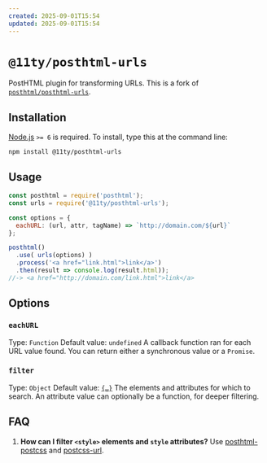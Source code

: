 ```yaml
---
created: 2025-09-01T15:54
updated: 2025-09-01T15:54
---
```

# `@11ty/posthtml-urls`

PostHTML plugin for transforming URLs. This is a fork of [`posthtml/posthtml-urls`](https://github.com/posthtml/posthtml-urls).


## Installation

[Node.js](http://nodejs.org) `>= 6` is required. To install, type this at the command line:

```shell
npm install @11ty/posthtml-urls
```


## Usage

```js
const posthtml = require('posthtml');
const urls = require('@11ty/posthtml-urls');

const options = {
  eachURL: (url, attr, tagName) => `http://domain.com/${url}`
};

posthtml()
  .use( urls(options) )
  .process('<a href="link.html">link</a>')
  .then(result => console.log(result.html));
//-> <a href="http://domain.com/link.html">link</a>
```


## Options

### `eachURL`
Type: `Function`
Default value: `undefined`
A callback function ran for each URL value found. You can return either a synchronous value or a `Promise`.

### `filter`
Type: `Object`
Default value: [`{…}`](https://github.com/posthtml/posthtml-urls/blob/master/lib/defaultOptions.js)
The elements and attributes for which to search. An attribute value can optionally be a function, for deeper filtering.


## FAQ
1. **How can I filter `<style>` elements and `style` attributes?**
Use [posthtml-postcss](https://npmjs.com/posthtml-postcss) and [postcss-url](https://npmjs.com/postcss-url).
